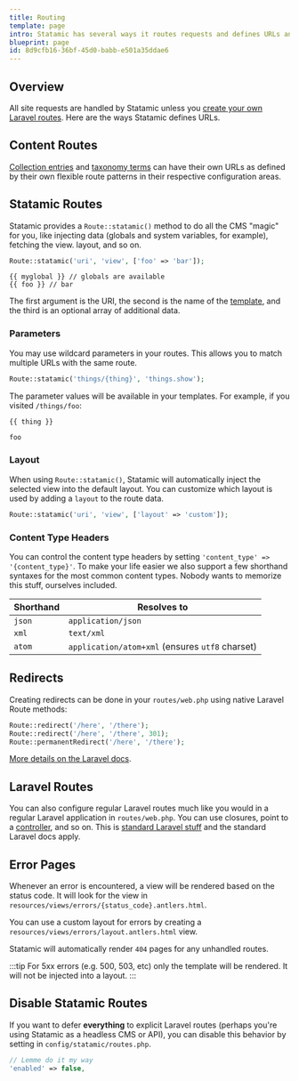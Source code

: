 ```yaml
---
title: Routing
template: page
intro: Statamic has several ways it routes requests and defines URLs and patterns, all of which are listed and described in this section.
blueprint: page
id: 8d9cfb16-36bf-45d0-babb-e501a35ddae6
---
```

## Overview

All site requests are handled by Statamic unless you [create your own Laravel routes](#laravel-routes). Here are the ways Statamic defines URLs.

## Content Routes
[Collection entries](/collections#routing) and [taxonomy terms](/taxonomies#routing) can have their own URLs as defined by their own flexible route patterns in their respective configuration areas.

## Statamic Routes

Statamic provides a `Route::statamic()` method to do all the CMS "magic" for you, like injecting data (globals and system variables, for example), fetching the view. layout, and so on.

``` php
Route::statamic('uri', 'view', ['foo' => 'bar']);
```
```
{{ myglobal }} // globals are available
{{ foo }} // bar
```

The first argument is the URI, the second is the name of the [template](/views#templates), and the third is an optional array of additional data.

### Parameters

You may use wildcard parameters in your routes. This allows you to match multiple URLs with the same route.

``` php
Route::statamic('things/{thing}', 'things.show');
```

The parameter values will be available in your templates. For example, if you visited `/things/foo`:

```
{{ thing }}
```

```html
foo
```

### Layout

When using `Route::statamic()`, Statamic will automatically inject the selected view into the default layout. You can customize which layout is used by adding a `layout` to the route data.

``` php
Route::statamic('uri', 'view', ['layout' => 'custom']);
```

### Content Type Headers

You can control the content type headers by setting `'content_type' => '{content_type}'`. To make your life easier we also support a few shorthand syntaxes for the most common content types. Nobody wants to memorize this stuff, ourselves included.

| Shorthand | Resolves to |
|-----------|-------------|
| `json` | `application/json` |
| `xml` | `text/xml` |
| `atom` | `application/atom+xml` (ensures `utf8` charset) |

## Redirects

Creating redirects can be done in your `routes/web.php` using native Laravel Route methods:

``` php
Route::redirect('/here', '/there');
Route::redirect('/here', '/there', 301);
Route::permanentRedirect('/here', '/there');
```

[More details on the Laravel docs](https://laravel.com/docs/routing#redirect-routes).

## Laravel Routes

You can also configure regular Laravel routes much like you would in a regular Laravel application in `routes/web.php`. You can use closures, point to a [controller](/controllers), and so on. This is [standard Laravel stuff](https://laravel.com/docs/routing) and the standard Laravel docs apply.

## Error Pages

Whenever an error is encountered, a view will be rendered based on the status code. It will look for the view in `resources/views/errors/{status_code}.antlers.html`.

You can use a custom layout for errors by creating a `resources/views/errors/layout.antlers.html` view.

Statamic will automatically render `404` pages for any unhandled routes.

:::tip
For 5xx errors (e.g. 500, 503, etc) only the template will be rendered. It will not be injected into a layout.
:::

## Disable Statamic Routes

If you want to defer **everything** to explicit Laravel routes (perhaps you're using Statamic as a headless CMS or API), you can disable this behavior by setting in `config/statamic/routes.php`.

``` php
// Lemme do it my way
'enabled' => false,
```
